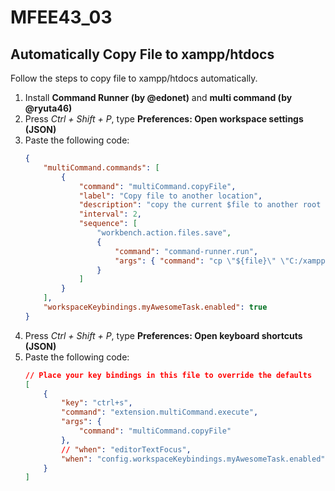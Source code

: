 # MFEE43_03

## Automatically Copy File to xampp/htdocs
Follow the steps to copy file to xampp/htdocs automatically.
1. Install **Command Runner (by @edonet)** and **multi command (by @ryuta46)**
2. Press *Ctrl + Shift + P*, type **Preferences: Open workspace settings (JSON)**
3. Paste the following code:
    ``` json
    {
        "multiCommand.commands": [
            {
                "command": "multiCommand.copyFile",
                "label": "Copy file to another location",
                "description": "copy the current $file to another root hard-coded destination, require 'command-runner' plugin.",
                "interval": 2,
                "sequence": [
                    "workbench.action.files.save",
                    {
                        "command": "command-runner.run",
                        "args": { "command": "cp \"${file}\" \"C:/xampp/htdocs/amusement-park/${relativeFile}\"" }
                    }
                ]
            }
        ],
        "workspaceKeybindings.myAwesomeTask.enabled": true
    }
    ```
4. Press *Ctrl + Shift + P*, type **Preferences: Open keyboard shortcuts (JSON)**
5. Paste the following code:
    ``` json
    // Place your key bindings in this file to override the defaults
    [
        {
            "key": "ctrl+s",
            "command": "extension.multiCommand.execute",
            "args": { 
                "command": "multiCommand.copyFile"
            },
            // "when": "editorTextFocus",
            "when": "config.workspaceKeybindings.myAwesomeTask.enabled"
        }
    ]
    ```
